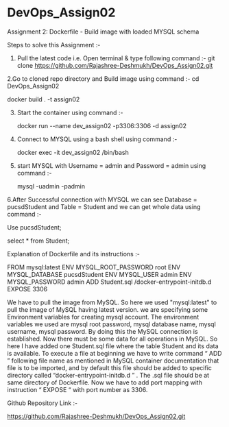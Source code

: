 # DevOps_Assign02
Assignment 2: Dockerfile - Build image with loaded MYSQL schema

Steps to solve this Assignment :-

1. Pull the latest code i.e. Open terminal & type following command :-
   git clone https://github.com/Rajashree-Deshmukh/DevOps_Assign02.git
   
2.Go to cloned repo directory and Build image using command :-
   cd DevOps_Assign02
   
   docker build . -t assign02

3. Start the container using command :- 

   docker run --name dev_assign02 -p3306:3306 -d assign02

4. Connect to MYSQL using a bash shell using command :-
   
   docker exec -it dev_assign02 /bin/bash
   
5. start MYSQL with Username = admin   and   Password = admin   using command :-
   
   mysql -uadmin -padmin
   
6.After Successful connection with MYSQL we can see Database = pucsdStudent and Table = Student and we can get whole data using command :-
      
   Use pucsdStudent;
   
   select * from Student;
   
Explanation of Dockerfile and its instructions :-

FROM mysql:latest
ENV MYSQL_ROOT_PASSWORD root
ENV MYSQL_DATABASE pucsdStudent
ENV MYSQL_USER admin
ENV MYSQL_PASSWORD admin
ADD Student.sql /docker-entrypoint-initdb.d
EXPOSE 3306


We have to pull the image from MySQL. So here we used "mysql:latest" to pull the image of MySQL having latest version.
we are specifying some Environment variables for creating mysql account. The environment variables we used are mysql root password, mysql database name, mysql username, mysql password.
By doing this the MySQL connection is established. Now there must be some data for all operations in MySQL. So here I have added one Student.sql file where the table Student and its data is available. 
To execute a file at beginning we have to write command “ ADD ” following file name as mentioned in MySQL container documentation that file is to be imported, and by default this file should be added  to specific directory called  “docker-entrypoint-initdb.d ” . The .sql file should be at same directory of Dockerfile.
Now we have to add port mapping with instruction “ EXPOSE “  with port number as 3306.

Github Repository Link :- 

https://github.com/Rajashree-Deshmukh/DevOps_Assign02.git
